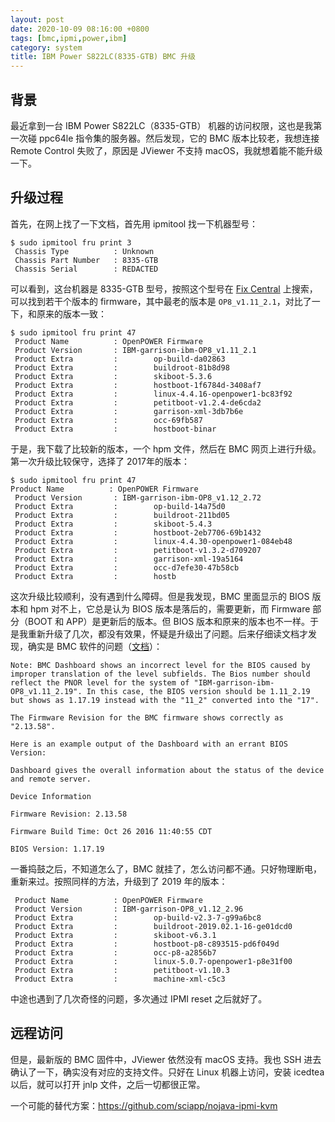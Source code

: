 ```yaml
---
layout: post
date: 2020-10-09 08:16:00 +0800
tags: [bmc,ipmi,power,ibm]
category: system
title: IBM Power S822LC(8335-GTB) BMC 升级
---
```


## 背景

最近拿到一台 IBM Power S822LC（8335-GTB） 机器的访问权限，这也是我第一次碰 ppc64le 指令集的服务器。然后发现，它的 BMC 版本比较老，我想连接 Remote Control 失败了，原因是 JViewer 不支持 macOS，我就想着能不能升级一下。

## 升级过程

首先，在网上找了一下文档，首先用 ipmitool 找一下机器型号：

```shell
$ sudo ipmitool fru print 3
 Chassis Type          : Unknown
 Chassis Part Number   : 8335-GTB
 Chassis Serial        : REDACTED
```

可以看到，这台机器是 8335-GTB 型号，按照这个型号在 [Fix Central](https://www.ibm.com/support/fixcentral) 上搜索，可以找到若干个版本的 firmware，其中最老的版本是 `OP8_v1.11_2.1`，对比了一下，和原来的版本一致：

```shell
$ sudo ipmitool fru print 47
 Product Name          : OpenPOWER Firmware
 Product Version       : IBM-garrison-ibm-OP8_v1.11_2.1
 Product Extra         :        op-build-da02863
 Product Extra         :        buildroot-81b8d98
 Product Extra         :        skiboot-5.3.6
 Product Extra         :        hostboot-1f6784d-3408af7
 Product Extra         :        linux-4.4.16-openpower1-bc83f92
 Product Extra         :        petitboot-v1.2.4-de6cda2
 Product Extra         :        garrison-xml-3db7b6e
 Product Extra         :        occ-69fb587
 Product Extra         :        hostboot-binar
```

于是，我下载了比较新的版本，一个 hpm 文件，然后在 BMC 网页上进行升级。第一次升级比较保守，选择了 2017年的版本：

```shell
$ sudo ipmitool fru print 47
Product Name          : OpenPOWER Firmware
 Product Version       : IBM-garrison-ibm-OP8_v1.12_2.72
 Product Extra         :        op-build-14a75d0
 Product Extra         :        buildroot-211bd05
 Product Extra         :        skiboot-5.4.3
 Product Extra         :        hostboot-2eb7706-69b1432
 Product Extra         :        linux-4.4.30-openpower1-084eb48
 Product Extra         :        petitboot-v1.3.2-d709207
 Product Extra         :        garrison-xml-19a5164
 Product Extra         :        occ-d7efe30-47b58cb
 Product Extra         :        hostb
```

这次升级比较顺利，没有遇到什么障碍。但是我发现，BMC 里面显示的 BIOS 版本和 hpm 对不上，它总是认为 BIOS 版本是落后的，需要更新，而 Firmware 部分（BOOT 和 APP）是更新后的版本。但 BIOS 版本和原来的版本也不一样。于是我重新升级了几次，都没有效果，怀疑是升级出了问题。后来仔细读文档才发现，确实是 BMC 软件的问题（[文档](https://ak-delivery04-mul.dhe.ibm.com/sar/CMA/SFA/08cu1/0/8335GTB_820.1923.20190613n.xhtml)）：

```
Note: BMC Dashboard shows an incorrect level for the BIOS caused by improper translation of the level subfields. The Bios number should reflect the PNOR level for the system of "IBM-garrison-ibm-OP8_v1.11_2.19". In this case, the BIOS version should be 1.11_2.19 but shows as 1.17.19 instead with the "11_2" converted into the "17".

The Firmware Revision for the BMC firmware shows correctly as "2.13.58".

Here is an example output of the Dashboard with an errant BIOS Version:

Dashboard gives the overall information about the status of the device and remote server.

Device Information

Firmware Revision: 2.13.58

Firmware Build Time: Oct 26 2016 11:40:55 CDT

BIOS Version: 1.17.19
```

一番捣鼓之后，不知道怎么了，BMC 就挂了，怎么访问都不通。只好物理断电，重新来过。按照同样的方法，升级到了 2019 年的版本：

```shell
 Product Name          : OpenPOWER Firmware
 Product Version       : IBM-garrison-OP8_v1.12_2.96
 Product Extra         :        op-build-v2.3-7-g99a6bc8
 Product Extra         :        buildroot-2019.02.1-16-ge01dcd0
 Product Extra         :        skiboot-v6.3.1
 Product Extra         :        hostboot-p8-c893515-pd6f049d
 Product Extra         :        occ-p8-a2856b7
 Product Extra         :        linux-5.0.7-openpower1-p8e31f00
 Product Extra         :        petitboot-v1.10.3
 Product Extra         :        machine-xml-c5c3
```

中途也遇到了几次奇怪的问题，多次通过 IPMI reset 之后就好了。

## 远程访问

但是，最新版的 BMC 固件中，JViewer 依然没有 macOS 支持。我也 SSH 进去确认了一下，确实没有对应的支持文件。只好在 Linux 机器上访问，安装 icedtea 以后，就可以打开 jnlp 文件，之后一切都很正常。

一个可能的替代方案：https://github.com/sciapp/nojava-ipmi-kvm